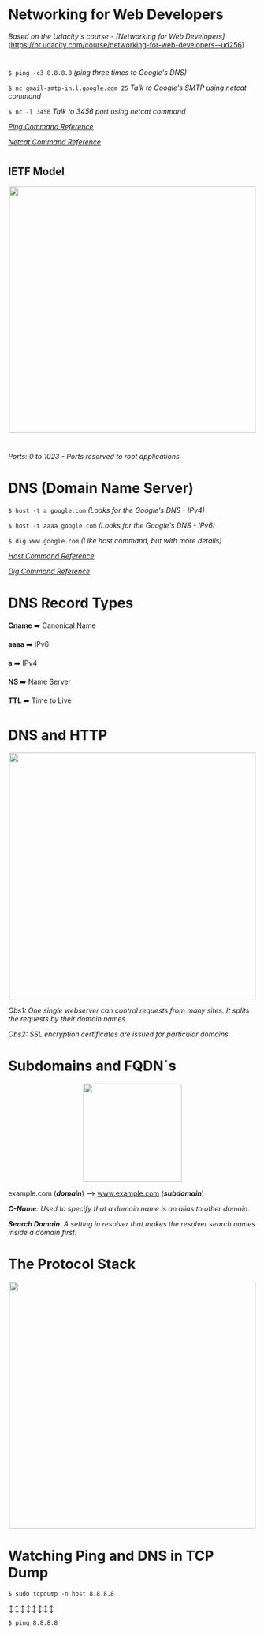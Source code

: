 # Networking for Web Developers

*Based on the Udacity's course - [Networking for Web Developers]* (https://br.udacity.com/course/networking-for-web-developers--ud256)

#

```$ ping -c3 8.8.8.8``` *(ping three times to Google's DNS)*

```$ nc gmail-smtp-in.l.google.com 25``` *Talk to Google's SMTP using netcat command*

```$ nc -l 3456``` *Talk to 3456 port using netcat command*

[*Ping Command Reference*](http://man7.org/linux/man-pages/man8/ping.8.html)

[*Netcat Command Reference*](http://man7.org/linux/man-pages/man1/ncat.1.html)

#

## IETF Model

<p align="center"><img src="images/ietfmodel.png" width="500px"></p>

#

*Ports: 0 to 1023 - Ports reserved to root applications*

#

# DNS (Domain Name Server)

```$ host -t a google.com``` *(Looks for the Google's DNS - IPv4)*

```$ host -t aaaa google.com``` *(Looks for the Google's DNS - IPv6)*

```$ dig www.google.com``` *(Like host command, but with more details)*

[*Host Command Reference*](https://www.computerhope.com/unix/host.htm)

[*Dig Command Reference*](http://www.tutorialspoint.com/unix_commands/dig.htm)

#

# DNS Record Types

**Cname** :arrow_right: Canonical Name

**aaaa** :arrow_right: IPv6

**a** :arrow_right: IPv4

**NS** :arrow_right: Name Server

**TTL** :arrow_right: Time to Live

#

# DNS and HTTP

<p align="center"><img src="images/dnsandhttp.png" width="500px"></p>

_Obs1: One single webserver can control requests from many sites. It splits the requests by their domain names_

_Obs2: SSL encryption certificates are issued for particular domains_

#

# Subdomains and FQDN´s

<p align="center"><img src="images/subdomains.png" width="200px"></p>

example.com (_**domain**_) --> www.example.com (_**subdomain**_)

_**C-Name**: Used to specify that a domain name is an alias to other domain._

_**Search Domain**: A setting in resolver that makes the resolver search names inside a domain first._

#

# The Protocol Stack

<p align="center"><img src="images/protocolstack.png" width="500px"></p>

#

# Watching Ping and DNS in TCP Dump

`$ sudo tcpdump -n host 8.8.8.8`

:arrow_up_down::arrow_up_down::arrow_up_down::arrow_up_down::arrow_up_down::arrow_up_down::arrow_up_down::arrow_up_down:

`$ ping 8.8.8.8`
